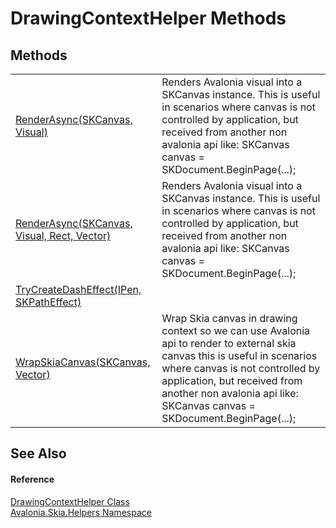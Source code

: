 # DrawingContextHelper Methods




## Methods
<table>
<tr>
<td><a href="M_Avalonia_Skia_Helpers_DrawingContextHelper_RenderAsync_1">RenderAsync(SKCanvas, Visual)</a></td>
<td>Renders Avalonia visual into a SKCanvas instance. This is useful in scenarios where canvas is not controlled by application, but received from another non avalonia api like: SKCanvas canvas = SKDocument.BeginPage(...);</td>
</tr>
<tr>
<td><a href="M_Avalonia_Skia_Helpers_DrawingContextHelper_RenderAsync">RenderAsync(SKCanvas, Visual, Rect, Vector)</a></td>
<td>Renders Avalonia visual into a SKCanvas instance. This is useful in scenarios where canvas is not controlled by application, but received from another non avalonia api like: SKCanvas canvas = SKDocument.BeginPage(...);</td>
</tr>
<tr>
<td><a href="M_Avalonia_Skia_Helpers_DrawingContextHelper_TryCreateDashEffect">TryCreateDashEffect(IPen, SKPathEffect)</a></td>
<td> </td>
</tr>
<tr>
<td><a href="M_Avalonia_Skia_Helpers_DrawingContextHelper_WrapSkiaCanvas">WrapSkiaCanvas(SKCanvas, Vector)</a></td>
<td>Wrap Skia canvas in drawing context so we can use Avalonia api to render to external skia canvas this is useful in scenarios where canvas is not controlled by application, but received from another non avalonia api like: SKCanvas canvas = SKDocument.BeginPage(...);</td>
</tr>
</table>

## See Also


#### Reference
<a href="T_Avalonia_Skia_Helpers_DrawingContextHelper">DrawingContextHelper Class</a>  
<a href="N_Avalonia_Skia_Helpers">Avalonia.Skia.Helpers Namespace</a>  
